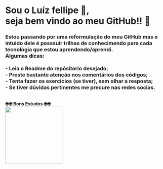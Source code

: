 <h1><b>Sou o Luíz fellipe 👋,<br> seja bem vindo ao meu GitHub!! <b>👋</h1>
<h3>Estou passando por uma reformulação do meu GitHub mas o intuido dele
é posssuir trilhas de conhecimendo para cada tecnologia que estou aprendendo/aprendi.<br/>Algumas dicas:
<br/><br/>- Leia o Readme do repósitorio desejado;
<br/>- Preste bastante atenção nos comentários dos códigos;
<br/>- Tenta fazer os exercicios (se tiver), sem olhar a resposta;
<br/>- Se tiver dúvidas pertinentes me precure nas redes socias.
</h3>
<br/>🤓🤓 Bons Estudos 🤓🤓
  
<div>
  <a href="https://github.com/Fellipe97">
  <img height="180em" src="https://github-readme-stats.vercel.app/api?username=Fellipe97&show_icons=true&theme=dracula&include_all_commits=true&count_private=true"/>
</div>
  





<!--
**Fellipe97/Fellipe97** is a ✨ _special_ ✨ repository because its `README.md` (this file) appears on your GitHub profile.

Here are some ideas to get you started:

- 🔭 I’m currently working on ...
- 🌱 I’m currently learning ...
- 👯 I’m looking to collaborate on ...
- 🤔 I’m looking for help with ...
- 💬 Ask me about ...
- 📫 How to reach me: ...
- 😄 Pronouns: ...
- ⚡ Fun fact: ...
-->
